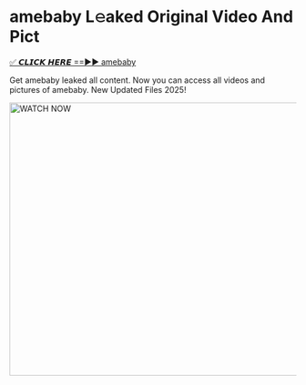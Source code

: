 # amebaby L𝚎aked Original Video And Pict

<p><a href="https://cliphot.my.id/amebaby" rel="nofollow">✅ 𝘾𝙇𝙄𝘾𝙆 𝙃𝙀𝙍𝙀 ==►► amebaby​</a></p>


<p>Get amebaby leaked all content. Now you can access all videos and pictures of amebaby. New Updated Files 2025!</p>


<p><a rel="nofollow" title="WATCH NOW" href="https://cliphot.my.id/amebaby"><img border="amebaby" height="480" width="720" title="WATCH NOW" alt="WATCH NOW" src="https://i.ibb.co.com/xMMVF88/686577567.gif"></a></p>